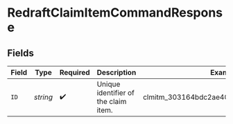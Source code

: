 # RedraftClaimItemCommandResponse


## Fields

| Field                                   | Type                                    | Required                                | Description                             | Example                                 |
| --------------------------------------- | --------------------------------------- | --------------------------------------- | --------------------------------------- | --------------------------------------- |
| `ID`                                    | *string*                                | :heavy_check_mark:                      | Unique identifier of the claim item.    | clmitm_303164bdc2ae407d91178cae525dc37a |
